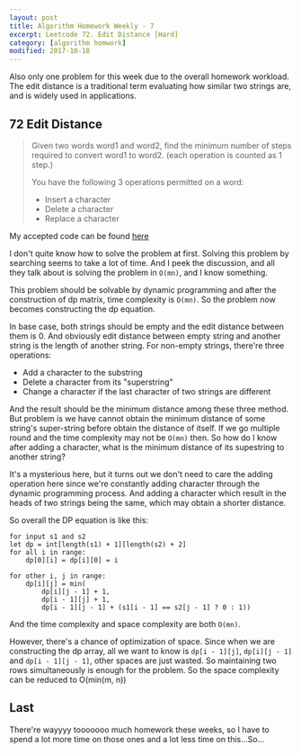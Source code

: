 ```yaml
---
layout: post
title: Algorithm Homework Weekly - 7
excerpt: Leetcode 72. Edit Distance [Hard]
category: [algorithm homwork]
modified: 2017-10-18
---
```


Also only one problem for this week due to the overall homework workload. The edit distance is a traditional term evaluating how similar two strings are, and is widely used in applications.

## 72 Edit Distance

> Given two words word1 and word2, find the minimum number of steps required to convert word1 to word2. (each operation is counted as 1 step.)
>
> You have the following 3 operations permitted on a word:
>
> - Insert a character
> - Delete a character
> - Replace a character

My accepted code can be found [here](https://github.com/VinaLx/oj/blob/master/leetcode/72.h)

I don't quite know how to solve the problem at first. Solving this problem by searching seems to take a lot of time. And I peek the discussion, and all they talk about is solving the problem in `O(mn)`, and I know something.

This problem should be solvable by dynamic programming and after the construction of dp matrix, time complexity is `O(mn)`. So the problem now becomes constructing the dp equation.

In base case, both strings should be empty and the edit distance between them is 0. And obviously edit distance between empty string and another string is the length of another string. For non-empty strings, there're three operations:

- Add a character to the substring
- Delete a character from its "superstring"
- Change a character if the last character of two strings are different

And the result should be the minimum distance among these three method. But problem is we have cannot obtain the minimum distance of some string's super-string before obtain the distance of itself. If we go multiple round and the time complexity may not be `O(mn)` then. So how do I know after adding a character, what is the minimum distance of its supestring to another string?

It's a mysterious here, but it turns out we don't need to care the adding operation here since we're constantly adding character through the dynamic programming process. And adding a character which result in the heads of two strings being the same, which may obtain a shorter distance.

So overall the DP equation is like this:

```
for input s1 and s2
let dp = int[length(s1) + 1][length(s2) + 2]
for all i in range:
    dp[0][i] = dp[i][0] = i

for other i, j in range:
    dp[i][j] = min(
        dp[i][j - 1] + 1,
        dp[i - 1][j] + 1,
        dp[i - 1][j - 1] + (s1[i - 1] == s2[j - 1] ? 0 : 1))
```

And the time complexity and space complexity are both `O(mn)`.

However, there's a chance of optimization of space. Since when we are constructing the dp array, all we want to know is `dp[i - 1][j]`, `dp[i][j - 1]` and `dp[i - 1][j - 1]`, other spaces are just wasted. So maintaining two rows simultaneously is enough for the problem. So the space complexity can be reduced to O(min(m, n))

## Last

There're wayyyy tooooooo much homework these weeks, so I have to spend a lot more time on those ones and a lot less time on this...So...